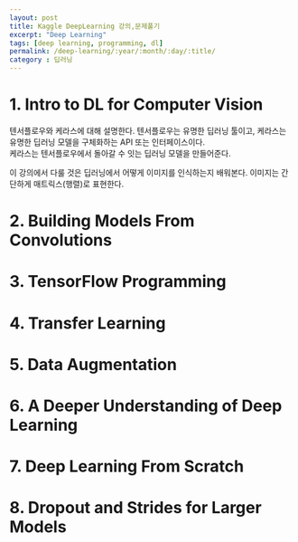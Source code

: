 ```yaml
---
layout: post
title: Kaggle DeepLearning 강의,문제풀기
excerpt: "Deep Learning"
tags: [deep learning, programming, dl]
permalink: /deep-learning/:year/:month/:day/:title/
category : 딥러닝
---
```


# 1. Intro to DL for Computer Vision
텐서플로우와 케라스에 대해 설명한다. 텐서플로우는 유명한 딥러닝 툴이고, 케라스는 유명한 딥러닝 모델을 구체화하는 API 또는 인터페이스이다.  
케라스는 텐서플로우에서 돌아갈 수 잇는 딥러닝 모델을 만들어준다. 

이 강의에서 다룰 것은 딥러닝에서 어떻게 이미지를 인식하는지 배워본다. 이미지는 간단하게 매트릭스(행렬)로 표현한다. 

# 2. Building Models From Convolutions
# 3. TensorFlow Programming
# 4. Transfer Learning
# 5. Data Augmentation
# 6. A Deeper Understanding of Deep Learning
# 7. Deep Learning From Scratch
# 8. Dropout and Strides for Larger Models
